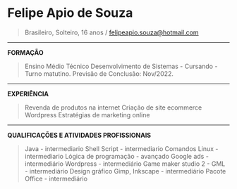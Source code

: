 # Felipe Apio de Souza                                                                                                                                                                                    
>Brasileiro, Solteiro, 16 anos / felipeapio.souza@hotmail.com
----------------------------------------
**FORMAÇÃO**
>Ensino Médio Técnico Desenvolvimento de Sistemas - Cursando - Turno matutino.
>Previsão de Conclusão: Nov/2022.
----------------------------------------
**EXPERIÊNCIA** 
>Revenda de produtos  na internet
>Criação de site ecommerce 
>Wordpress
>Estratégias de marketing online
----------------------------------------
**QUALIFICAÇÕES E ATIVIDADES PROFISSIONAIS**
>Java - intermediario
>Shell Script - intermediario
>Comandos Linux - intermediario
>Lógica de programação - avançado
>Google ads - intermediário
>Wordpress - intermediário
>Game maker studio 2 - GML - intermediário
>Design gráfico Gimp, Inkscape - intermediário
>Pacote Office - intermediário